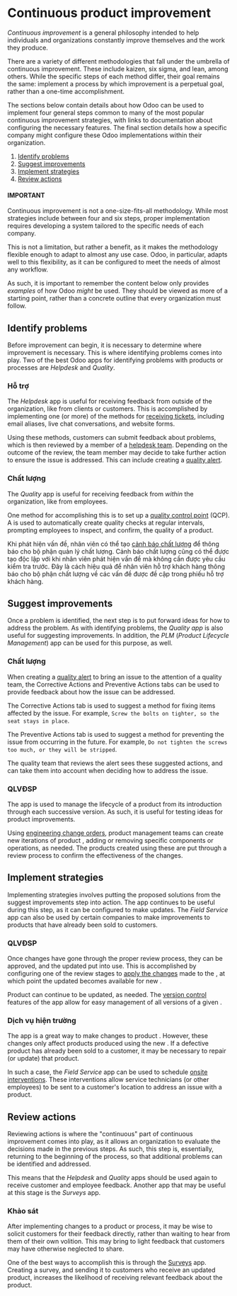 # Continuous product improvement

*Continuous improvement* is a general philosophy intended to help individuals and organizations
constantly improve themselves and the work they produce.

There are a variety of different methodologies that fall under the umbrella of continuous
improvement. These include kaizen, six sigma, and lean, among others. While the specific steps of
each method differ, their goal remains the same: implement a process by which improvement is a
perpetual goal, rather than a one-time accomplishment.

The sections below contain details about how Odoo can be used to implement four general steps common
to many of the most popular continuous improvement strategies, with links to documentation about
configuring the necessary features. The final section details how a specific company might configure
these Odoo implementations within their organization.

1. [Identify problems](#manufacturing-workflows-ci-identify)
2. [Suggest improvements](#manufacturing-workflows-ci-suggest)
3. [Implement strategies](#manufacturing-workflows-ci-implement)
4. [Review actions](#manufacturing-workflows-ci-review)

#### IMPORTANT
Continuous improvement is not a one-size-fits-all methodology. While most strategies include
between four and six steps, proper implementation requires developing a system tailored to the
specific needs of each company.

This is not a limitation, but rather a benefit, as it makes the methodology flexible enough to
adapt to almost any use case. Odoo, in particular, adapts well to this flexibility, as it can be
configured to meet the needs of almost any workflow.

As such, it is important to remember the content below only provides *examples* of how Odoo
*might* be used. They should be viewed as more of a starting point, rather than a concrete
outline that every organization must follow.

<a id="manufacturing-workflows-ci-identify"></a>

## Identify problems

Before improvement can begin, it is necessary to determine where improvement is necessary. This is
where identifying problems comes into play. Two of the best Odoo apps for identifying problems with
products or processes are *Helpdesk* and *Quality*.

### Hỗ trợ

The *Helpdesk* app is useful for receiving feedback from outside of the organization, like from
clients or customers. This is accomplished by implementing one (or more) of the methods for
[receiving tickets](../../../services/helpdesk/overview/receiving_tickets.md), including email
aliases, live chat conversations, and website forms.

Using these methods, customers can submit feedback about problems, which is then reviewed by a
member of a [helpdesk team](../../../services/helpdesk.md). Depending on the outcome of the
review, the team member may decide to take further action to ensure the issue is addressed. This can
include creating a [quality alert](../../quality/quality_management/quality_alerts.md).

### Chất lượng

The *Quality* app is useful for receiving feedback from *within* the organization, like from
employees.

One method for accomplishing this is to set up a [quality control point](../../quality/quality_management/quality_control_points.md) (QCP). A  is used to automatically
create quality checks at regular intervals, prompting employees to inspect, and confirm, the quality
of a product.

Khi phát hiện vấn đề, nhân viên có thể tạo [cảnh báo chất lượng](../../quality/quality_management/quality_alerts.md) để thông báo cho bộ phận quản lý chất lượng. Cảnh báo chất lượng cũng có thể được tạo độc lập với  khi nhân viên phát hiện vấn đề mà không cần được yêu cầu kiểm tra trước. Đây là cách hiệu quả để nhân viên hỗ trợ khách hàng thông báo cho bộ phận chất lượng về các vấn đề được đề cập trong phiếu hỗ trợ khách hàng.

<a id="manufacturing-workflows-ci-suggest"></a>

## Suggest improvements

Once a problem is identified, the next step is to put forward ideas for how to address the problem.
As with identifying problems, the *Quality app* is also useful for suggesting improvements. In
addition, the *PLM* (*Product Lifecycle Management*) app can be used for this purpose, as well.

### Chất lượng

When creating a [quality alert](../../quality/quality_management/quality_alerts.md) to bring an
issue to the attention of a quality team, the Corrective Actions and
Preventive Actions tabs can be used to provide feedback about how the issue can be
addressed.

The Corrective Actions tab is used to suggest a method for fixing items affected by the
issue. For example, `Screw the bolts on tighter, so the seat stays in place`.

The Preventive Actions tab is used to suggest a method for preventing the issue from
occurring in the future. For example, `Do not tighten the screws too much, or they will be
stripped`.

The quality team that reviews the alert sees these suggested actions, and can take them into account
when deciding how to address the issue.

### QLVĐSP

The  app is used to manage the lifecycle of a product from its introduction through each
successive version. As such, it is useful for testing ideas for product improvements.

Using [engineering change orders](../../plm/manage_changes/engineering_change_orders.md), product
management teams can create new iterations of product , adding or removing specific components
or operations, as needed. The products created using these  are put through a review process
to confirm the effectiveness of the changes.

<a id="manufacturing-workflows-ci-implement"></a>

## Implement strategies

Implementing strategies involves putting the proposed solutions from the suggest improvements step
into action. The  app continues to be useful during this step, as it can be configured to make
 updates. The *Field Service* app can also be used by certain companies to make improvements to
products that have already been sold to customers.

### QLVĐSP

Once  changes have gone through the proper review process, they can be approved, and the
updated  put into use. This is accomplished by configuring one of the  review stages to
[apply the changes](../../plm/manage_changes/engineering_change_orders.md#plm-eco-apply-changes) made to the , at which point the updated 
becomes available for new .

Product  can continue to be updated, as needed. The [version control](../../plm/manage_changes/version_control.md) features of the  app allow for easy management of
all versions of a given .

### Dịch vụ hiện trường

The  app is a great way to make changes to product . However, these changes only affect
products produced using the new . If a defective product has already been sold to a customer,
it may be necessary to repair (or update) that product.

In such a case, the *Field Service* app can be used to schedule [onsite interventions](../../../services/field_service/creating_tasks.md). These interventions allow service
technicians (or other employees) to be sent to a customer's location to address an issue with a
product.

<a id="manufacturing-workflows-ci-review"></a>

## Review actions

Reviewing actions is where the "continuous" part of continuous improvement comes into play, as it
allows an organization to evaluate the decisions made in the previous steps. As such, this step is,
essentially, returning to the beginning of the process, so that additional problems can be
identified and addressed.

This means that the *Helpdesk* and *Quality* apps should be used again to receive customer and
employee feedback. Another app that may be useful at this stage is the *Surveys* app.

### Khảo sát

After implementing changes to a product or process, it may be wise to solicit customers for their
feedback directly, rather than waiting to hear from them of their own volition. This may bring to
light feedback that customers may have otherwise neglected to share.

One of the best ways to accomplish this is through the [Surveys](../../../marketing/surveys.md)
app. Creating a survey, and sending it to customers who receive an updated product, increases the
likelihood of receiving relevant feedback about the product.
